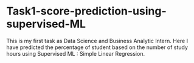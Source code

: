 # Task1-score-prediction-using-supervised-ML
This is my first task as Data Science and Business Analytic Intern.
Here I have predicted the percentage of student based on the number of study hours using Supervised ML : Simple Linear Regression.
